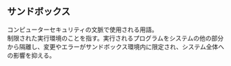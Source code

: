 ## サンドボックス
コンピューターセキュリティの文脈で使用される用語。  
制限された実行環境のことを指す。実行されるプログラムをシステムの他の部分から隔離し、変更やエラーがサンドボックス環境内に限定され、システム全体への影響を抑える。